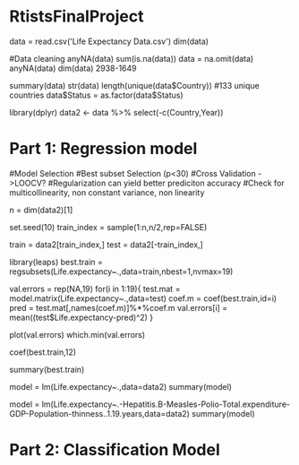# RtistsFinalProject

data = read.csv('Life Expectancy Data.csv') 
dim(data)

#Data cleaning 
anyNA(data) 
sum(is.na(data)) 
data = na.omit(data) 
anyNA(data) 
dim(data) 
2938-1649

summary(data) 
str(data) 
length(unique(data$Country)) 
#133 unique countries 
data$Status = as.factor(data$Status)

library(dplyr) 
data2 <- data %>% select(-c(Country,Year))


# Part 1: Regression model

#Model Selection 
#Best subset Selection (p\<30) 
#Cross Validation -\>LOOCV? 
#Regularization can yield better prediciton accuracy 
#Check for multicollinearity, non constant variance, non linearity

n = dim(data2)[1]

set.seed(10) 
train_index = sample(1:n,n/2,rep=FALSE)

train = data2[train_index,]
test = data2[-train_index,]

library(leaps) 
best.train = regsubsets(Life.expectancy~.,data=train,nbest=1,nvmax=19)

val.errors = rep(NA,19) 
for(i in 1:19){ 
  test.mat = model.matrix(Life.expectancy~.,data=test)
  coef.m = coef(best.train,id=i)
  pred = test.mat[,names(coef.m)]%*%coef.m 
  val.errors[i] = mean((test$Life.expectancy-pred)^2) 
  } 

plot(val.errors)
which.min(val.errors) 

coef(best.train,12)

summary(best.train)

model = lm(Life.expectancy~.,data=data2)
summary(model)

model = lm(Life.expectancy~.-Hepatitis.B-Measles-Polio-Total.expenditure-GDP-Population-thinness..1.19.years,data=data2)
summary(model)

# Part 2: Classification Model
